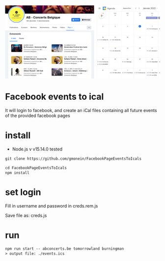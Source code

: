 ![](exemple.png)

# Facebook events to ical

It will login to facebook, and create an iCal files containing all future events of the provided facebook pages

# install
* Node.js v v15.14.0 tested

```
git clone https://github.com/gmonein/FacebookPageEventsToIcals
```

```
cd FacebookPageEventsToIcals
npm install
```

# set login
Fill in username and password in creds.rem.js

Save file as: creds.js

# run
```
npm run start -- abconcerts.be tomorrowland burningman
> output file: ./events.ics
```
